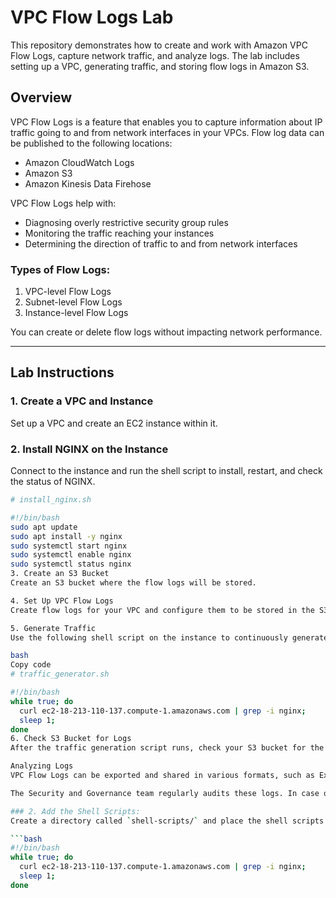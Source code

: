 
# VPC Flow Logs Lab

This repository demonstrates how to create and work with Amazon VPC Flow Logs, capture network traffic, and analyze logs. The lab includes setting up a VPC, generating traffic, and storing flow logs in Amazon S3.

## Overview

VPC Flow Logs is a feature that enables you to capture information about IP traffic going to and from network interfaces in your VPCs. Flow log data can be published to the following locations:
- Amazon CloudWatch Logs
- Amazon S3
- Amazon Kinesis Data Firehose

VPC Flow Logs help with:
- Diagnosing overly restrictive security group rules
- Monitoring the traffic reaching your instances
- Determining the direction of traffic to and from network interfaces

### Types of Flow Logs:
1. VPC-level Flow Logs
2. Subnet-level Flow Logs
3. Instance-level Flow Logs

You can create or delete flow logs without impacting network performance.

---

## Lab Instructions

### 1. Create a VPC and Instance
Set up a VPC and create an EC2 instance within it.

### 2. Install NGINX on the Instance
Connect to the instance and run the shell script to install, restart, and check the status of NGINX.

```bash
# install_nginx.sh

#!/bin/bash
sudo apt update
sudo apt install -y nginx
sudo systemctl start nginx
sudo systemctl enable nginx
sudo systemctl status nginx
3. Create an S3 Bucket
Create an S3 bucket where the flow logs will be stored.

4. Set Up VPC Flow Logs
Create flow logs for your VPC and configure them to be stored in the S3 bucket.

5. Generate Traffic
Use the following shell script on the instance to continuously generate traffic to your NGINX server:

bash
Copy code
# traffic_generator.sh

#!/bin/bash
while true; do
  curl ec2-18-213-110-137.compute-1.amazonaws.com | grep -i nginx;
  sleep 1;
done
6. Check S3 Bucket for Logs
After the traffic generation script runs, check your S3 bucket for the AWS logs.

Analyzing Logs
VPC Flow Logs can be exported and shared in various formats, such as Excel sheets, allowing for easy data manipulation and reporting. The logs can also be integrated into Power BI to generate graphical representations, providing insights into network activity.

The Security and Governance team regularly audits these logs. In case of repeated suspicious hits, they may block the IP addresses involved to ensure network security.

### 2. Add the Shell Scripts:
Create a directory called `shell-scripts/` and place the shell scripts (`install_nginx.sh` and `traffic_generator.sh`) inside it.

```bash
#!/bin/bash
while true; do
  curl ec2-18-213-110-137.compute-1.amazonaws.com | grep -i nginx;
  sleep 1;
done
